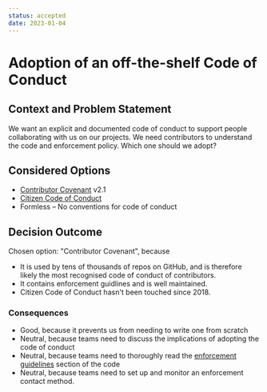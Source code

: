 ```yaml
---
status: accepted
date: 2023-01-04
---
```

# Adoption of an off-the-shelf Code of Conduct

## Context and Problem Statement

We want an explicit and documented code of conduct to support people collaborating with us on our projects. We need contributors to understand the code and enforcement policy.
Which one should we adopt?

## Considered Options

* [Contributor Covenant](https://www.contributor-covenant.org/version/2/1/code_of_conduct/) v2.1
* [Citizen Code of Conduct](https://github.com/stumpsyn/policies/blob/master/citizen_code_of_conduct.md)
* Formless – No conventions for code of conduct

## Decision Outcome

Chosen option: "Contributor Covenant", because

* It is used by tens of thousands of repos on GitHub, and is therefore likely the most recognised code of conduct of contributors.
* It contains enforcement guidlines and is well maintained.
* Citizen Code of Conduct hasn't been touched since 2018.

### Consequences

* Good, because it prevents us from needing to write one from scratch
* Neutral, because teams need to discuss the implications of adopting the code of conduct
* Neutral, because teams need to thoroughly read the [enforcement guidelines](https://www.contributor-covenant.org/version/2/1/code_of_conduct/#enforcement-guidelines) section of the code
* Neutral, because teams need to set up and monitor an enforcement contact method.
